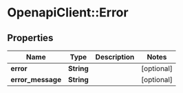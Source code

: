 # OpenapiClient::Error

## Properties
Name | Type | Description | Notes
------------ | ------------- | ------------- | -------------
**error** | **String** |  | [optional] 
**error_message** | **String** |  | [optional] 


